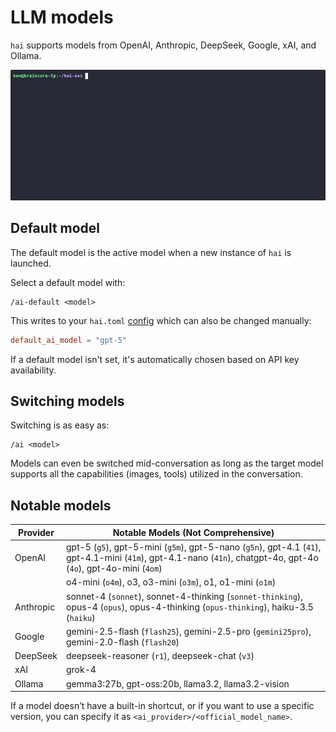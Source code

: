 # LLM models

`hai` supports models from OpenAI, Anthropic, DeepSeek, Google, xAI, and
Ollama.

![](../image/hai-multi-ai.gif)

## Default model

The default model is the active model when a new instance of `hai` is launched.

Select a default model with:

```
/ai-default <model>
```

This writes to your `hai.toml` [config](../config.md#default-ai-model) which
can also be changed manually:

```toml
default_ai_model = "gpt-5"
```

If a default model isn't set, it's automatically chosen based on API key
availability.

## Switching models

Switching is as easy as:

```
/ai <model>
```

Models can even be switched mid-conversation as long as the target model
supports all the capabilities (images, tools) utilized in the conversation.

## Notable models

| Provider   | Notable Models (Not Comprehensive)      |
|------------|-----------------------------------------|
| OpenAI     | gpt-5 (`g5`), gpt-5-mini (`g5m`), gpt-5-nano (`g5n`), gpt-4.1 (`41`), gpt-4.1-mini (`41m`), gpt-4.1-nano (`41n`), chatgpt-4o, gpt-4o (`4o`), gpt-4o-mini (`4om`) |
|            | o4-mini (`o4m`), o3, o3-mini (`o3m`), o1, o1-mini (`o1m`) |
| Anthropic  | sonnet-4 (`sonnet`), sonnet-4-thinking (`sonnet-thinking`), opus-4 (`opus`), opus-4-thinking (`opus-thinking`), haiku-3.5 (`haiku`) |
| Google     | gemini-2.5-flash (`flash25`), gemini-2.5-pro (`gemini25pro`), gemini-2.0-flash (`flash20`) |
| DeepSeek   | deepseek-reasoner (`r1`), deepseek-chat (`v3`) |
| xAI        | grok-4                                         |
| Ollama     | gemma3:27b, gpt-oss:20b, llama3.2, llama3.2-vision |

If a model doesn’t have a built-in shortcut, or if you want to use a specific
version, you can specify it as `<ai_provider>/<official_model_name>`.
